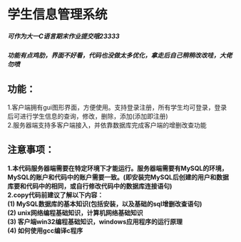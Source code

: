 # 学生信息管理系统
##### 可作为大一C语言期末作业提交哦23333    
##### 功能有点鸡肋，界面不好看，代码也没做太多优化，拿走后自己稍稍改改哇，大佬勿喷    

## 功能：    
1.客户端拥有gui图形界面，方便使用。支持登录注册，所有学生均可登录，登录后可进行学生信息的查询，修改，删除，添加(添加即注册)     
2.服务器端支持多客户端接入，并依靠数据库完成客户端的增删改查功能    

## 注意事项：
**1.本代码服务器端需要在特定环境下才能运行。服务器端需要有MySQL的环境，MySQL的账户和代码中的账户需要一致。(即安装完MySQL后创建的用户和数据库要和代码中的相同，或自行修改代码中的数据库连接语句)**   
**2.copy代码前建议了解以下内容：**       
**(1) MySQL数据库的基本知识(包括安装，以及基础的sql增删改查语句)**    
**(2) unix网络编程基础知识，计算机网络基础知识**    
**(3) 客户端win32编程基础知识，windows应用程序的运行原理**    
**(4) 如何使用gcc编译c程序**    
